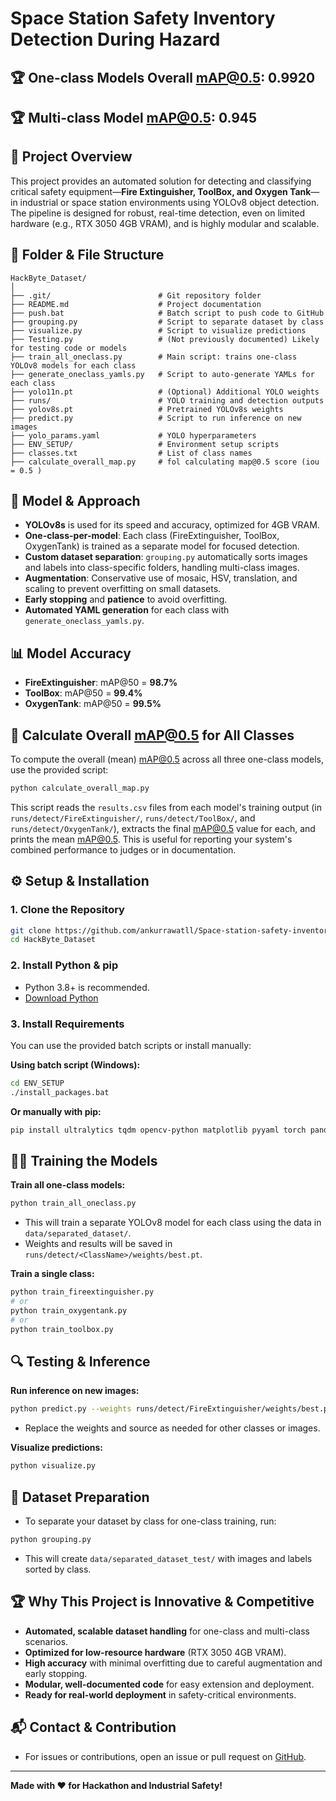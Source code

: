# Space Station Safety Inventory Detection During Hazard

## 🏆 One-class Models Overall mAP@0.5: 0.9920
## 🏆 Multi-class Model mAP@0.5: 0.945

## 🚀 Project Overview
This project provides an automated solution for detecting and classifying critical safety equipment—**Fire Extinguisher, ToolBox, and Oxygen Tank**—in industrial or space station environments using YOLOv8 object detection. The pipeline is designed for robust, real-time detection, even on limited hardware (e.g., RTX 3050 4GB VRAM), and is highly modular and scalable.

## 📁 Folder & File Structure

```
HackByte_Dataset/
│
├── .git/                        # Git repository folder
├── README.md                    # Project documentation
├── push.bat                     # Batch script to push code to GitHub
├── grouping.py                  # Script to separate dataset by class
├── visualize.py                 # Script to visualize predictions
├── Testing.py                   # (Not previously documented) Likely for testing code or models
├── train_all_oneclass.py        # Main script: trains one-class YOLOv8 models for each class
├── generate_oneclass_yamls.py   # Script to auto-generate YAMLs for each class
├── yolo11n.pt                   # (Optional) Additional YOLO weights
├── runs/                        # YOLO training and detection outputs
├── yolov8s.pt                   # Pretrained YOLOv8s weights
├── predict.py                   # Script to run inference on new images
├── yolo_params.yaml             # YOLO hyperparameters
├── ENV_SETUP/                   # Environment setup scripts
├── classes.txt                  # List of class names
├── calculate_overall_map.py     # fol calculating map@0.5 score (iou = 0.5 )

```

## 🧠 Model & Approach
- **YOLOv8s** is used for its speed and accuracy, optimized for 4GB VRAM.
- **One-class-per-model**: Each class (FireExtinguisher, ToolBox, OxygenTank) is trained as a separate model for focused detection.
- **Custom dataset separation**: `grouping.py` automatically sorts images and labels into class-specific folders, handling multi-class images.
- **Augmentation**: Conservative use of mosaic, HSV, translation, and scaling to prevent overfitting on small datasets.
- **Early stopping** and **patience** to avoid overfitting.
- **Automated YAML generation** for each class with `generate_oneclass_yamls.py`.

## 📊 Model Accuracy
- **FireExtinguisher**: mAP@50 = **98.7%**
- **ToolBox**: mAP@50 = **99.4%**
- **OxygenTank**: mAP@50 = **99.5%**

## 🧮 Calculate Overall mAP@0.5 for All Classes
To compute the overall (mean) mAP@0.5 across all three one-class models, use the provided script:

```bash
python calculate_overall_map.py
```

This script reads the `results.csv` files from each model's training output (in `runs/detect/FireExtinguisher/`, `runs/detect/ToolBox/`, and `runs/detect/OxygenTank/`), extracts the final mAP@0.5 value for each, and prints the mean mAP@0.5. This is useful for reporting your system's combined performance to judges or in documentation.

## ⚙️ Setup & Installation

### 1. Clone the Repository
```bash
git clone https://github.com/ankurrawatll/Space-station-safety-inventory-detection-during-hazard-.-.git
cd HackByte_Dataset
```

### 2. Install Python & pip
- Python 3.8+ is recommended.
- [Download Python](https://www.python.org/downloads/)

### 3. Install Requirements
You can use the provided batch scripts or install manually:

**Using batch script (Windows):**
```bash
cd ENV_SETUP
./install_packages.bat
```

**Or manually with pip:**
```bash
pip install ultralytics tqdm opencv-python matplotlib pyyaml torch pandas
```

## 🏋️‍♂️ Training the Models

**Train all one-class models:**
```bash
python train_all_oneclass.py
```
- This will train a separate YOLOv8 model for each class using the data in `data/separated_dataset/`.
- Weights and results will be saved in `runs/detect/<ClassName>/weights/best.pt`.

**Train a single class:**
```bash
python train_fireextinguisher.py
# or
python train_oxygentank.py
# or
python train_toolbox.py
```

## 🔍 Testing & Inference

**Run inference on new images:**
```bash
python predict.py --weights runs/detect/FireExtinguisher/weights/best.pt --source test_images/1.png
```
- Replace the weights and source as needed for other classes or images.

**Visualize predictions:**
```bash
python visualize.py
```

## 🧩 Dataset Preparation
- To separate your dataset by class for one-class training, run:
```bash
python grouping.py
```
- This will create `data/separated_dataset_test/` with images and labels sorted by class.

## 🏆 Why This Project is Innovative & Competitive
- **Automated, scalable dataset handling** for one-class and multi-class scenarios.
- **Optimized for low-resource hardware** (RTX 3050 4GB VRAM).
- **High accuracy** with minimal overfitting due to careful augmentation and early stopping.
- **Modular, well-documented code** for easy extension and deployment.
- **Ready for real-world deployment** in safety-critical environments.

## 📬 Contact & Contribution
- For issues or contributions, open an issue or pull request on [GitHub](https://github.com/ankurrawatll/Space-station-safety-inventory-detection-during-hazard-.-).

---

**Made with ❤️ for Hackathon and Industrial Safety!** 
